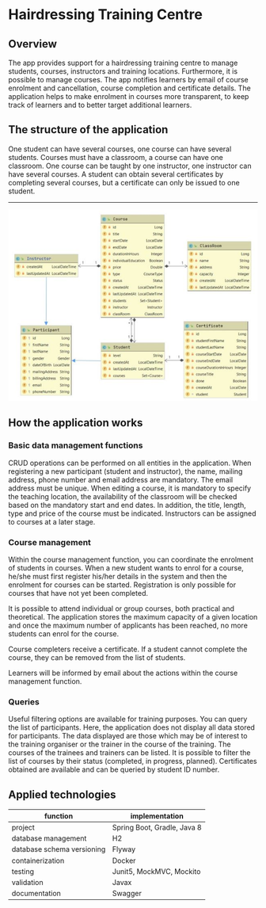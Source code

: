 # Hairdressing Training Centre

## Overview

The app provides support for a hairdressing training centre to manage students, courses, instructors and training locations. Furthermore, it is possible to manage courses. The app notifies learners by email of course enrolment and cancellation, course completion and certificate details. The application helps to make enrolment in courses more transparent, to keep track of learners and to better target additional learners.

## The structure of the application

One student can have several courses, one course can have several students. Courses must have a classroom, a course can have one classroom. One course can be taught by one instructor, one instructor can have several courses. A student can obtain several certificates by completing several courses, but a certificate can only be issued to one student.
___
![entitiesrelationships.jpg](entitiesrelationships.jpg)

## How the application works

### Basic data management functions

CRUD operations can be performed on all entities in the application. When registering a new participant (student and instructor), the name, mailing address, phone number and email address are mandatory. The email address must be unique. When editing a course, it is mandatory to specify the teaching location, the availability of the classroom will be checked based on the mandatory start and end dates. In addition, the title, length, type and price of the course must be indicated. Instructors can be assigned to courses at a later stage. 

### Course management

Within the course management function, you can coordinate the enrolment of students in courses. When a new student wants to enrol for a course, he/she must first register his/her details in the system and then the enrolment for courses can be started. Registration is only possible for courses that have not yet been completed.

It is possible to attend individual or group courses, both practical and theoretical. The application stores the maximum capacity of a given location and once the maximum number of applicants has been reached, no more students can enrol for the course. 

Course completers receive a certificate. If a student cannot complete the course, they can be removed from the list of students.

Learners will be informed by email about the actions within the course management function.

### Queries

Useful filtering options are available for training purposes. You can query the list of participants. Here, the application does not display all data stored for participants. The data displayed are those which may be of interest to the training organiser or the trainer in the course of the training. The courses of the trainees and trainers can be listed. It is possible to filter the list of courses by their status (completed, in progress, planned). Certificates obtained are available and can be queried by student ID number.

## Applied technologies

| function | implementation |
| ------ | ------ |
| project | Spring Boot, Gradle, Java 8 |
| database management | H2 |
| database schema versioning  | Flyway |
| containerization | Docker |
| testing | Junit5, MockMVC, Mockito |
| validation | Javax|
| documentation | Swagger

